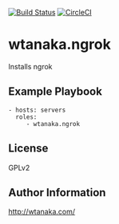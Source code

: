 [![Build Status](https://travis-ci.org/wtanaka/ansible-role-ngrok.svg?branch=master)](https://travis-ci.org/wtanaka/ansible-role-ngrok)
[![CircleCI](https://circleci.com/gh/wtanaka/ansible-role-ngrok.svg?style=svg)](https://circleci.com/gh/wtanaka/ansible-role-ngrok)

wtanaka.ngrok
=============

Installs ngrok

Example Playbook
----------------

    - hosts: servers
      roles:
         - wtanaka.ngrok

License
-------

GPLv2

Author Information
------------------

http://wtanaka.com/
